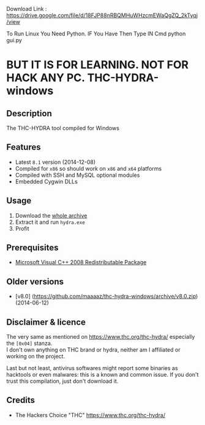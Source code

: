 Download Link : https://drive.google.com/file/d/18FJP88nRBQMHuWHzcmEWaQgZQ_2kTyqj/view

To Run Linux You Need Python. IF You Have Then Type IN Cmd python gui.py

BUT IT IS FOR LEARNING. NOT FOR HACK ANY PC.
THC-HYDRA-windows
=================

Description
-----------
The THC-HYDRA tool compiled for Windows

Features
--------
* Latest `8.1` version (2014-12-08)
* Compiled for `x86` so should work on `x86` and `x64` platforms
* Compiled with SSH and MySQL optional modules
* Embedded Cygwin DLLs 

Usage
-----
1. Download the [whole archive](https://github.com/maaaaz/thc-hydra-windows/archive/master.zip)
2. Extract it and run `hydra.exe`
3. Profit

Prerequisites
-------------
* [Microsoft Visual C++ 2008 Redistributable Package](https://www.microsoft.com/en-us/download/details.aspx?id=29)

Older versions
--------------
* [v8.0] (https://github.com/maaaaz/thc-hydra-windows/archive/v8.0.zip) (2014-06-12)

Disclaimer & licence 
---------------------
The very same as mentioned on https://www.thc.org/thc-hydra/ especially the `[0x04]` stanza.  
I don't own anything on THC brand or hydra, neither am I affiliated or working on the project.  

Last but not least, antivirus softwares might report some binaries as hacktools or even malwares: this is a known and common issue. If you don't trust this compilation, just don't download it.

Credits
-------
* The Hackers Choice "THC" https://www.thc.org/thc-hydra/
